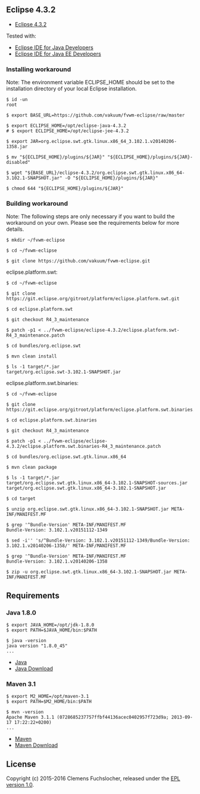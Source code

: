 ## Eclipse 4.3.2

* [Eclipse 4.3.2](https://www.eclipse.org/downloads/packages/release/kepler/sr2)

Tested with:

* [Eclipse IDE for Java Developers](https://www.eclipse.org/downloads/packages/eclipse-ide-java-developers/keplersr2)
* [Eclipse IDE for Java EE Developers](https://www.eclipse.org/downloads/packages/eclipse-ide-java-ee-developers/keplersr2)

### Installing workaround

Note: The environment variable ECLIPSE_HOME should be set to the installation directory of your local Eclipse installation.

	$ id -un
	root

	$ export BASE_URL=https://github.com/vakuum/fvwm-eclipse/raw/master

	$ export ECLIPSE_HOME=/opt/eclipse-java-4.3.2
	# $ export ECLIPSE_HOME=/opt/eclipse-jee-4.3.2

	$ export JAR=org.eclipse.swt.gtk.linux.x86_64_3.102.1.v20140206-1358.jar

	$ mv "${ECLIPSE_HOME}/plugins/${JAR}" "${ECLIPSE_HOME}/plugins/${JAR}-disabled"

	$ wget "${BASE_URL}/eclipse-4.3.2/org.eclipse.swt.gtk.linux.x86_64-3.102.1-SNAPSHOT.jar" -O "${ECLIPSE_HOME}/plugins/${JAR}"

	$ chmod 644 "${ECLIPSE_HOME}/plugins/${JAR}"

### Building workaround

Note: The following steps are only necessary if you want to build the workaround on your own. Please see the requirements below for more details.

	$ mkdir ~/fvwm-eclipse

	$ cd ~/fvwm-eclipse

	$ git clone https://github.com/vakuum/fvwm-eclipse.git

eclipse.platform.swt:

	$ cd ~/fvwm-eclipse

	$ git clone https://git.eclipse.org/gitroot/platform/eclipse.platform.swt.git

	$ cd eclipse.platform.swt

	$ git checkout R4_3_maintenance

	$ patch -p1 < ../fvwm-eclipse/eclipse-4.3.2/eclipse.platform.swt-R4_3_maintenance.patch

	$ cd bundles/org.eclipse.swt

	$ mvn clean install

	$ ls -1 target/*.jar
	target/org.eclipse.swt-3.102.1-SNAPSHOT.jar

eclipse.platform.swt.binaries:

	$ cd ~/fvwm-eclipse

	$ git clone https://git.eclipse.org/gitroot/platform/eclipse.platform.swt.binaries.git

	$ cd eclipse.platform.swt.binaries

	$ git checkout R4_3_maintenance

	$ patch -p1 < ../fvwm-eclipse/eclipse-4.3.2/eclipse.platform.swt.binaries-R4_3_maintenance.patch

	$ cd bundles/org.eclipse.swt.gtk.linux.x86_64

	$ mvn clean package

	$ ls -1 target/*.jar
	target/org.eclipse.swt.gtk.linux.x86_64-3.102.1-SNAPSHOT-sources.jar
	target/org.eclipse.swt.gtk.linux.x86_64-3.102.1-SNAPSHOT.jar

	$ cd target

	$ unzip org.eclipse.swt.gtk.linux.x86_64-3.102.1-SNAPSHOT.jar META-INF/MANIFEST.MF

	$ grep '^Bundle-Version' META-INF/MANIFEST.MF
	Bundle-Version: 3.102.1.v20151112-1349

	$ sed -i'' 's/^Bundle-Version: 3.102.1.v20151112-1349/Bundle-Version: 3.102.1.v20140206-1358/' META-INF/MANIFEST.MF

	$ grep '^Bundle-Version' META-INF/MANIFEST.MF
	Bundle-Version: 3.102.1.v20140206-1358

	$ zip -u org.eclipse.swt.gtk.linux.x86_64-3.102.1-SNAPSHOT.jar META-INF/MANIFEST.MF

## Requirements

### Java 1.8.0

	$ export JAVA_HOME=/opt/jdk-1.8.0
	$ export PATH=$JAVA_HOME/bin:$PATH

	$ java -version
	java version "1.8.0_45"
	...

* [Java](http://www.oracle.com/technetwork/java/)
* [Java Download](http://www.oracle.com/technetwork/java/javase/downloads/)

### Maven 3.1

	$ export M2_HOME=/opt/maven-3.1
	$ export PATH=$M2_HOME/bin:$PATH

	$ mvn -version
	Apache Maven 3.1.1 (0728685237757ffbf44136acec0402957f723d9a; 2013-09-17 17:22:22+0200)
	...

* [Maven](https://maven.apache.org/)
* [Maven Download](https://maven.apache.org/download.cgi)

## License

Copyright (c) 2015-2016 Clemens Fuchslocher, released under the [EPL version 1.0](../LICENSE).

